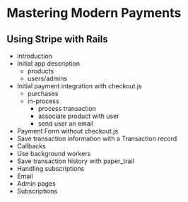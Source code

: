 # Mastering Modern Payments
## Using Stripe with Rails

* introduction
* Initial app description
  * products
  * users/admins
* Initial payment integration with checkout.js
  * purchases
  * in-process
    * process transaction
    * associate product with user
    * send user an email
* Payment Form without checkout.js
* Save transaction information with a Transaction record
* Callbacks
* Use background workers
* Save transaction history with paper_trail
* Handling subscriptions
* Email
* Admin pages
* Subscriptions

